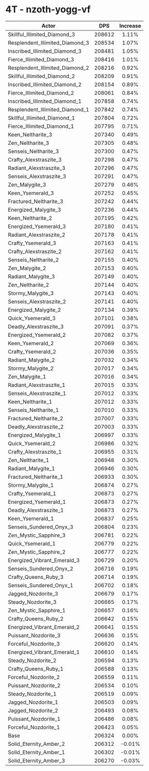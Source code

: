 # 4T - nzoth-yogg-vf
| Actor | DPS | Increase |
|---|:---:|:---:|
|Skillful_Illimited_Diamond_3|208612|1.11%|
|Resplendent_Illimited_Diamond_3|208534|1.07%|
|Inscribed_Illimited_Diamond_3|208481|1.05%|
|Fierce_Illimited_Diamond_3|208416|1.01%|
|Resplendent_Illimited_Diamond_2|208216|0.92%|
|Skillful_Illimited_Diamond_2|208209|0.91%|
|Inscribed_Illimited_Diamond_2|208154|0.89%|
|Fierce_Illimited_Diamond_2|208061|0.84%|
|Inscribed_Illimited_Diamond_1|207858|0.74%|
|Resplendent_Illimited_Diamond_1|207842|0.74%|
|Skillful_Illimited_Diamond_1|207804|0.72%|
|Fierce_Illimited_Diamond_1|207795|0.71%|
|Keen_Neltharite_3|207340|0.49%|
|Zen_Neltharite_3|207305|0.48%|
|Senseis_Neltharite_3|207300|0.47%|
|Crafty_Alexstraszite_3|207298|0.47%|
|Radiant_Alexstraszite_3|207296|0.47%|
|Senseis_Alexstraszite_3|207291|0.47%|
|Zen_Malygite_3|207279|0.46%|
|Keen_Ysemerald_3|207252|0.45%|
|Fractured_Neltharite_3|207242|0.44%|
|Energized_Malygite_3|207236|0.44%|
|Keen_Neltharite_2|207195|0.42%|
|Energized_Ysemerald_3|207180|0.41%|
|Radiant_Alexstraszite_2|207178|0.41%|
|Crafty_Ysemerald_3|207163|0.41%|
|Crafty_Alexstraszite_2|207162|0.41%|
|Senseis_Neltharite_2|207155|0.40%|
|Zen_Malygite_2|207153|0.40%|
|Radiant_Malygite_3|207149|0.40%|
|Zen_Neltharite_2|207144|0.40%|
|Stormy_Malygite_3|207143|0.40%|
|Senseis_Alexstraszite_2|207141|0.40%|
|Energized_Malygite_2|207134|0.39%|
|Quick_Ysemerald_3|207101|0.38%|
|Deadly_Alexstraszite_3|207091|0.37%|
|Energized_Ysemerald_2|207082|0.37%|
|Keen_Ysemerald_2|207069|0.36%|
|Crafty_Ysemerald_2|207036|0.35%|
|Radiant_Malygite_2|207032|0.34%|
|Stormy_Malygite_2|207017|0.34%|
|Zen_Malygite_1|207016|0.34%|
|Radiant_Alexstraszite_1|207015|0.33%|
|Senseis_Alexstraszite_1|207012|0.33%|
|Keen_Neltharite_1|207012|0.33%|
|Senseis_Neltharite_1|207010|0.33%|
|Fractured_Neltharite_2|207007|0.33%|
|Deadly_Alexstraszite_2|207003|0.33%|
|Energized_Malygite_1|206997|0.33%|
|Quick_Ysemerald_2|206986|0.32%|
|Crafty_Alexstraszite_1|206955|0.31%|
|Zen_Neltharite_1|206948|0.30%|
|Radiant_Malygite_1|206946|0.30%|
|Fractured_Neltharite_1|206933|0.30%|
|Stormy_Malygite_1|206874|0.27%|
|Crafty_Ysemerald_1|206873|0.27%|
|Energized_Ysemerald_1|206873|0.27%|
|Deadly_Alexstraszite_1|206873|0.27%|
|Keen_Ysemerald_1|206837|0.25%|
|Senseis_Sundered_Onyx_3|206804|0.23%|
|Zen_Mystic_Sapphire_3|206781|0.22%|
|Quick_Ysemerald_1|206779|0.22%|
|Zen_Mystic_Sapphire_2|206777|0.22%|
|Energized_Vibrant_Emerald_3|206729|0.20%|
|Senseis_Sundered_Onyx_2|206716|0.19%|
|Crafty_Queens_Ruby_3|206714|0.19%|
|Senseis_Sundered_Onyx_1|206702|0.18%|
|Jagged_Nozdorite_3|206679|0.17%|
|Steady_Nozdorite_3|206665|0.17%|
|Zen_Mystic_Sapphire_1|206657|0.16%|
|Crafty_Queens_Ruby_2|206642|0.15%|
|Energized_Vibrant_Emerald_2|206641|0.15%|
|Puissant_Nozdorite_3|206636|0.15%|
|Forceful_Nozdorite_3|206620|0.14%|
|Energized_Vibrant_Emerald_1|206610|0.14%|
|Steady_Nozdorite_2|206594|0.13%|
|Crafty_Queens_Ruby_1|206588|0.13%|
|Forceful_Nozdorite_2|206559|0.11%|
|Puissant_Nozdorite_2|206534|0.10%|
|Steady_Nozdorite_1|206519|0.09%|
|Jagged_Nozdorite_1|206503|0.09%|
|Jagged_Nozdorite_2|206493|0.08%|
|Puissant_Nozdorite_1|206486|0.08%|
|Forceful_Nozdorite_1|206423|0.05%|
|Base|206324|0.00%|
|Solid_Eternity_Amber_2|206312|-0.01%|
|Solid_Eternity_Amber_1|206302|-0.01%|
|Solid_Eternity_Amber_3|206270|-0.03%|
